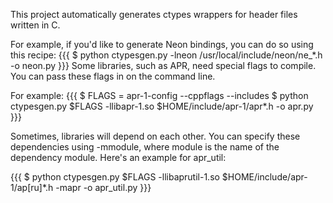 This project automatically generates ctypes wrappers for header files written in C.

For example, if you'd like to generate Neon bindings, you can do so using this recipe: {{{ $ python ctypesgen.py -lneon /usr/local/include/neon/ne_*.h -o neon.py }}} Some libraries, such as APR, need special flags to compile. You can pass these flags in on the command line.

For example: {{{ $ FLAGS = apr-1-config --cppflags --includes $ python ctypesgen.py $FLAGS -llibapr-1.so $HOME/include/apr-1/apr*.h -o apr.py }}}

Sometimes, libraries will depend on each other. You can specify these dependencies using -mmodule, where module is the name of the dependency module. Here's an example for apr_util:

{{{ $ python ctypesgen.py $FLAGS -llibaprutil-1.so $HOME/include/apr-1/ap[ru]*.h -mapr -o apr_util.py }}}